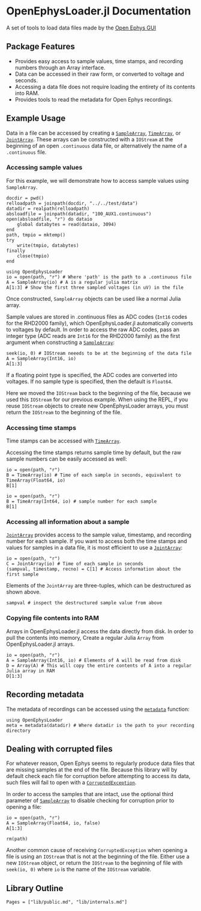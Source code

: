 # OpenEphysLoader.jl Documentation #

A set of tools to load data files made by
the [Open Ephys GUI](http://www.open-ephys.org/gui/)

## Package Features

- Provides easy access to sample values, time stamps, and recording numbers through an Array interface.
- Data can be accessed in their raw form, or converted to voltage and seconds.
- Accessing a data file does not require loading the entirety of its contents into RAM.
- Provides tools to read the metadata for Open Ephys recordings.

## Example Usage
Data in a file can be accessed by creating a [`SampleArray`](@ref), [`TimeArray`](@ref),
or [`JointArray`](@ref).
These arrays can be constructed with a `IOStream` at the beginning of an open
`.continuous` data file, or alternatively the name of a `.continuous` file.

### Accessing sample values
For this example, we will demonstrate how to access sample values using `SampleArray`.

```@setup loader
docdir = pwd()
relloadpath = joinpath(docdir, "../../test/data")
datadir = realpath(relloadpath)
absloadfile = joinpath(datadir, "100_AUX1.continuous")
open(absloadfile, "r") do dataio
    global databytes = read(dataio, 3094)
end
path, tmpio = mktemp()
try
    write(tmpio, databytes)
finally
    close(tmpio)
end
```

```@example loader
using OpenEphysLoader
io = open(path, "r") # Where 'path' is the path to a .continuous file
A = SampleArray(io) # A is a regular julia matrix
A[1:3] # Show the first three sampled voltages (in uV) in the file
```

Once constructed, `SampleArray` objects can be used like a normal Julia array.

Sample values are stored in .continuous files as ADC codes (`Int16` codes for the RHD2000 family),
which OpenEphysLoader.jl automatically converts to voltages by default.
In order to access the raw ADC codes, pass an integer type (ADC reads are `Int16` for the RHD2000 family)
as the first argument when constructing a [`SampleArray`](@ref):

```@example loader
seek(io, 0) # IOStream neeeds to be at the beginning of the data file
A = SampleArray(Int16, io)
A[1:3]
```

If a floating point type is specified, the ADC codes are converted into voltages.
If no sample type is specified, then the default is `Float64`.

Here we moved the `IOStream` back to the beginning of the file, because we used this `IOStream`
for our previous example. When using the REPL, if you reuse `IOStream` objects to create
new OpenEphysLoader arrays, you must return the `IOStream` to the beginning of the file.

### Accessing time stamps

Time stamps can be accessed with [`TimeArray`](@ref).

Accessing the time stamps returns sample time by default, but the raw
sample numbers can be easily accessed as well:

```@example loader
io = open(path, "r")
B = TimeArray(io) # Time of each sample in seconds, equivalent to TimeArray(Float64, io)
B[1]
```

```@example loader
io = open(path, "r")
B = TimeArray(Int64, io) # sample number for each sample
B[1]
```

### Accessing all information about a sample

[`JointArray`](@ref) provides access to the sample value, timestamp, and recording number for each sample.
If you want to access both the time stamps and values for samples in a data file, it is most efficient to
use a [`JointArray`](@ref):

```@example loader
io = open(path, "r")
C = JointArray(io) # Time of each sample in seconds
(sampval, timestamp, recno) = C[1] # Access information about the first sample
```

Elements of the `JointArray` are three-tuples, which can be destructured as shown above.

```@example loader
sampval # inspect the destructured sample value from above
```

### Copying file contents into RAM

Arrays in OpenEphysLoader.jl access the data directly from disk. In order to pull the contents into memory,
Create a regular Julia `Array` from OpenEphysLoader.jl arrays.

```@example loader
io = open(path, "r")
A = SampleArray(Int16, io) # Elements of A will be read from disk
D = Array(A) # This will copy the entire contents of A into a regular Julia array in RAM
D[1:3]
```
## Recording metadata
The metadata of recordings can be accessed using the [`metadata`](@ref) function:

```@example loader
using OpenEphysLoader
meta = metadata(datadir) # Where datadir is the path to your recording directory
```

## Dealing with corrupted files

For whatever reason, Open Ephys seems to regularly produce data files that are missing
samples at the end of the file. Because this library will by default check each file for corruption before
attempting to access its data,
such files will fail to open with a [`CorruptedException`](@ref).

In order to access the samples that are intact, use the optional third parameter of [`SampleArray`](@ref) to disable
checking for corruption prior to opening a file:

```@example loader
io = open(path, "r")
A = SampleArray(Float64, io, false)
A[1:3]
```

```@setup loader
rm(path)
```

Another common cause of receiving `CorruptedException` when opening a file is using an `IOStream` that is not
at the beginning of the file. Either use a new `IOStream` object, or return the `IOStream` to the beginning of
file with `seek(io, 0)` where `io` is the name of the `IOStream` variable.

## Library Outline

```@contents
Pages = ["lib/public.md", "lib/internals.md"]
```

